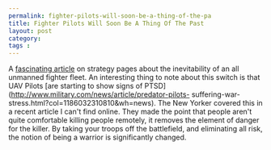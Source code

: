 ```yaml
---
permalink: fighter-pilots-will-soon-be-a-thing-of-the-pa
title: Fighter Pilots Will Soon Be A Thing Of The Past
layout: post
category: 
tags : 
---
```





A [fascinating
article](http://www.strategypage.com/htmw/htmoral/articles/20091102.aspx) on
strategy pages about the inevitability of an all unmanned fighter fleet. An
interesting thing to note about this switch is that UAV Pilots [are starting
to show signs of PTSD](http://www.military.com/news/article/predator-pilots-
suffering-war-stress.html?col=1186032310810&wh=news). The New Yorker covered
this in a recent article I can't find online. They made the point that people
aren't quite comfortable killing people remotely, it removes the element of
danger for the killer. By taking your troops off the battlefield, and
eliminating all risk, the notion of being a warrior is significantly changed.

